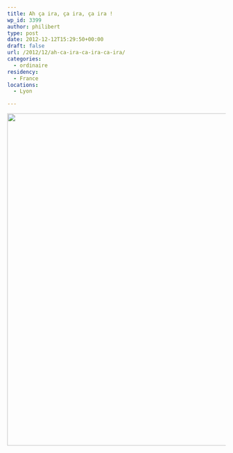 ```yaml
---
title: Ah ça ira, ça ira, ça ira !
wp_id: 3399
author: philibert
type: post
date: 2012-12-12T15:29:50+00:00
draft: false
url: /2012/12/ah-ca-ira-ca-ira-ca-ira/
categories:
  - ordinaire
residency:
  - France
locations:
  - Lyon

---
```

[<img src="/uploads/2012/12/IMG_2869-1024x764.jpg" alt="" title="IMG_2869" width="1024" height="764" class="alignleft size-large wp-image-3400" srcset="/uploads/2012/12/IMG_2869-1024x764.jpg 1024w, /uploads/2012/12/IMG_2869-300x224.jpg 300w, /uploads/2012/12/IMG_2869-263x196.jpg 263w, /uploads/2012/12/IMG_2869-650x485.jpg 650w" sizes="(max-width: 1024px) 100vw, 1024px" />][1]

 [1]: /uploads/2012/12/IMG_2869.jpg